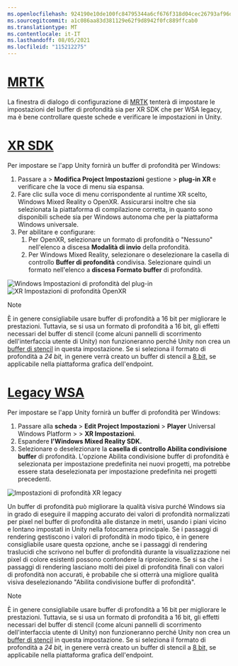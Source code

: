 ```yaml
---
ms.openlocfilehash: 924190e10de100fc84795344a6cf676f318d04cec26793af96d03a3cb7cb5f78
ms.sourcegitcommit: a1c086aa83d381129e62f9d8942f0fc889ffcab0
ms.translationtype: MT
ms.contentlocale: it-IT
ms.lasthandoff: 08/05/2021
ms.locfileid: "115212275"
---
```

# <a name="mrtk"></a>[MRTK](#tab/mrtk)
<!-- NEVER CHANGE THE ABOVE LINE! -->

La finestra di dialogo di configurazione di [MRTK](/windows/mixed-reality/mrtk-unity/configuration/mrtk-configuration-dialog) tenterà di impostare le impostazioni del buffer di profondità sia per XR SDK che per WSA legacy, ma è bene controllare queste schede e verificare le impostazioni in Unity.

# <a name="xr-sdk"></a>[XR SDK](#tab/xr)
<!-- NEVER CHANGE THE ABOVE LINE! -->

Per impostare se l'app Unity fornirà un buffer di profondità per Windows:

1. Passare a  >  **Modifica Project Impostazioni** gestione  >  **plug-in XR** e verificare che la voce di menu sia espansa.
2. Fare clic sulla voce di menu corrispondente al runtime XR scelto, Windows Mixed Reality o OpenXR. Assicurarsi inoltre che sia selezionata la piattaforma di compilazione corretta, in quanto sono disponibili schede sia per Windows autonoma che per la piattaforma Windows universale.
3. Per abilitare e configurare:
    1. Per OpenXR, selezionare un formato di profondità o "Nessuno" nell'elenco a discesa **Modalità di invio** della profondità.
    2. Per Windows Mixed Reality, selezionare o deselezionare la casella di controllo **Buffer di profondità** condivisa. Selezionare quindi un formato nell'elenco a **discesa Formato buffer** di profondità.

![Windows Impostazioni di profondità del plug-in ](../../images/xrsdk-winxr-depth.png)
 ![ XR Impostazioni di profondità OpenXR](../../images/xrsdk-openxr-depth.png)

> [!NOTE]
> È in genere consigliabile usare buffer di profondità a 16 bit per migliorare le prestazioni. Tuttavia, se si usa un formato di profondità a 16 bit, gli effetti necessari del buffer di stencil (come alcuni pannelli di scorrimento dell'interfaccia utente di Unity) non funzioneranno perché Unity non crea un [buffer di stencil](https://docs.unity3d.com/ScriptReference/RenderTexture-depth.html) in questa impostazione. Se si seleziona il formato di profondità a *24 bit,* in genere verrà creato un buffer di stencil a [8 bit,](https://docs.unity3d.com/Manual/SL-Stencil.html) se applicabile nella piattaforma grafica dell'endpoint.

# <a name="legacy-wsa"></a>[Legacy WSA](#tab/wsa)
<!-- NEVER CHANGE THE ABOVE LINE! -->

Per impostare se l'app Unity fornirà un buffer di profondità per Windows:

1. Passare alla **scheda**  >  **Edit Project Impostazioni**  >  **Player** Universal Windows Platform  >    >  **XR Impostazioni**.
2. Espandere **l'Windows Mixed Reality SDK.**
3. Selezionare o deselezionare la **casella di controllo Abilita condivisione buffer** di profondità. L'opzione Abilita condivisione buffer di profondità è selezionata per impostazione predefinita nei nuovi progetti, ma potrebbe essere stata deselezionata per impostazione predefinita nei progetti precedenti.

![Impostazioni di profondità XR legacy](../../images/wmr-depth.png)

Un buffer di profondità può migliorare la qualità visiva purché Windows sia in grado di eseguire il mapping accurato dei valori di profondità normalizzati per pixel nel buffer di profondità alle distanze in metri, usando i piani vicino e lontano impostati in Unity nella fotocamera principale. Se i passaggi di rendering gestiscono i valori di profondità in modo tipico, è in genere consigliabile usare questa opzione, anche se i passaggi di rendering traslucidi che scrivono nel buffer di profondità durante la visualizzazione nei pixel di colore esistenti possono confondere la riproiezione.  Se si sa che i passaggi di rendering lasciano molti dei pixel di profondità finali con valori di profondità non accurati, è probabile che si otterrà una migliore qualità visiva deselezionando "Abilita condivisione buffer di profondità".

> [!NOTE]
> È in genere consigliabile usare buffer di profondità a 16 bit per migliorare le prestazioni. Tuttavia, se si usa un formato di profondità a 16 bit, gli effetti necessari del buffer di stencil (come alcuni pannelli di scorrimento dell'interfaccia utente di Unity) non funzioneranno perché Unity non crea un [buffer di stencil](https://docs.unity3d.com/ScriptReference/RenderTexture-depth.html) in questa impostazione. Se si seleziona il formato di profondità a *24 bit,* in genere verrà creato un buffer di stencil a [8 bit,](https://docs.unity3d.com/Manual/SL-Stencil.html) se applicabile nella piattaforma grafica dell'endpoint.